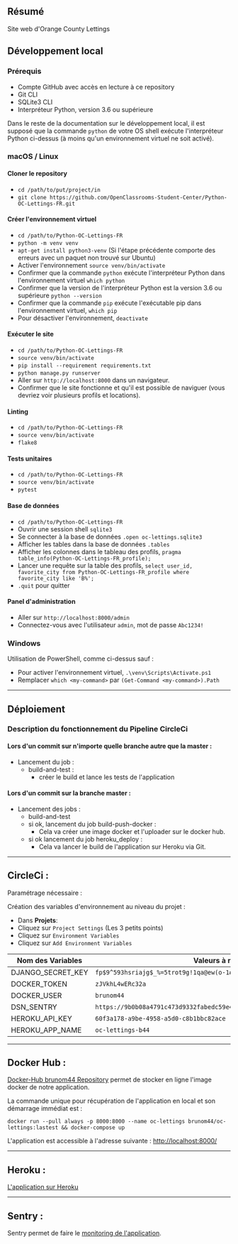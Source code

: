 ## Résumé

Site web d'Orange County Lettings

## Développement local

### Prérequis

- Compte GitHub avec accès en lecture à ce repository
- Git CLI
- SQLite3 CLI
- Interpréteur Python, version 3.6 ou supérieure

Dans le reste de la documentation sur le développement local, il est supposé que la commande `python` de votre OS shell exécute l'interpréteur Python ci-dessus (à moins qu'un environnement virtuel ne soit activé).

### macOS / Linux

#### Cloner le repository

- `cd /path/to/put/project/in`
- `git clone https://github.com/OpenClassrooms-Student-Center/Python-OC-Lettings-FR.git`

#### Créer l'environnement virtuel

- `cd /path/to/Python-OC-Lettings-FR`
- `python -m venv venv`
- `apt-get install python3-venv` (Si l'étape précédente comporte des erreurs avec un paquet non trouvé sur Ubuntu)
- Activer l'environnement `source venv/bin/activate`
- Confirmer que la commande `python` exécute l'interpréteur Python dans l'environnement virtuel
`which python`
- Confirmer que la version de l'interpréteur Python est la version 3.6 ou supérieure `python --version`
- Confirmer que la commande `pip` exécute l'exécutable pip dans l'environnement virtuel, `which pip`
- Pour désactiver l'environnement, `deactivate`

#### Exécuter le site

- `cd /path/to/Python-OC-Lettings-FR`
- `source venv/bin/activate`
- `pip install --requirement requirements.txt`
- `python manage.py runserver`
- Aller sur `http://localhost:8000` dans un navigateur.
- Confirmer que le site fonctionne et qu'il est possible de naviguer (vous devriez voir plusieurs profils et locations).

#### Linting

- `cd /path/to/Python-OC-Lettings-FR`
- `source venv/bin/activate`
- `flake8`

#### Tests unitaires

- `cd /path/to/Python-OC-Lettings-FR`
- `source venv/bin/activate`
- `pytest`

#### Base de données

- `cd /path/to/Python-OC-Lettings-FR`
- Ouvrir une session shell `sqlite3`
- Se connecter à la base de données `.open oc-lettings.sqlite3`
- Afficher les tables dans la base de données `.tables`
- Afficher les colonnes dans le tableau des profils, `pragma table_info(Python-OC-Lettings-FR_profile);`
- Lancer une requête sur la table des profils, `select user_id, favorite_city from
  Python-OC-Lettings-FR_profile where favorite_city like 'B%';`
- `.quit` pour quitter

#### Panel d'administration

- Aller sur `http://localhost:8000/admin`
- Connectez-vous avec l'utilisateur `admin`, mot de passe `Abc1234!`

### Windows

Utilisation de PowerShell, comme ci-dessus sauf :

- Pour activer l'environnement virtuel, `.\venv\Scripts\Activate.ps1` 
- Remplacer `which <my-command>` par `(Get-Command <my-command>).Path`

---
## Déploiement

### Description du fonctionnement du Pipeline CircleCi

#### Lors d'un commit sur n'importe quelle branche autre que la master :
- Lancement du job :
    - build-and-test : 
      - créer le build et lance les tests de l'application
    
#### Lors d'un commit sur la branche master :
   
- Lancement des jobs :
     - build-and-test
     - si ok, lancement du job build-push-docker :
        - Cela va créer une image docker et l'uploader sur le docker hub.
    - si ok lancement du job heroku_deploy :
        - Cela va lancer le build de l'application sur Heroku via Git.

---

## CircleCi :

Paramétrage nécessaire : 

Création des variables d'environnement au niveau du projet :

- Dans **Projets**:
- Cliquez sur `Project Settings`  (Les 3 petits points)
- Cliquez sur `Environment Variables`  
- Cliquez sur `Add Environment Variables`  

|   Nom des Variables  |   Valeurs à renseigner   |  
|---    |---    |  
|   DJANGO_SECRET_KEY   |   `fp$9^593hsriajg$_%=5trot9g!1qa@ew(o-1#@=&4%=hp46(s`   |  
|   DOCKER_TOKEN   |   `zJVkhL4wERc32a`   |  
|   DOCKER_USER |   `brunom44`   |  
| DSN_SENTRY    | `https://9b0b08a4791c473d9332fabedc59e4de@o1162749.ingest.sentry.io/6250264` |  
| HEROKU_API_KEY  |  `60f3a178-a9be-4958-a5d0-c8b1bbc82ace`  |  
| HEROKU_APP_NAME | `oc-lettings-b44` |  
---

## Docker Hub :

[Docker-Hub brunom44 Repository](https://hub.docker.com/repository/docker/brunom44/oc-lettings) permet de stocker en ligne l'image docker de notre application.  

La commande unique pour récupération de l'application en local et son démarrage immédiat est :

`docker run --pull always -p 8000:8000 --name oc-lettings brunom44/oc-lettings:lastest && docker-compose up`  

L'application est accessible à l'adresse suivante : [http://localhost:8000/](http://localhost:8000/)

---

## Heroku :
[L'application sur Heroku](https://oc-lettings-b44.herokuapp.com/)  

---

## Sentry :

Sentry permet de faire le [monitoring de l'application](https://sentry.io/organizations/my-company-6c/projects/oc-lettings/?project=6250264).
